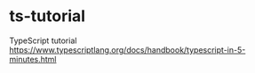 # ts-tutorial
TypeScript tutorial https://www.typescriptlang.org/docs/handbook/typescript-in-5-minutes.html
